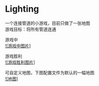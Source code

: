 # Lighting

一个连接管道的小游戏，目前只做了一张地图  
游戏目标：将所有管道连通  

游戏中  
[![游戏中图片]][img-connect]


游戏胜利  
[![游戏胜利图片]][img-win]


可自定义地图，下图配置文件为默认的一幅地图  
[![地图]][img-map]


[img-connect]:/image/connect.png
[img-map]:/image/map.png
[img-win]:/image/win.png